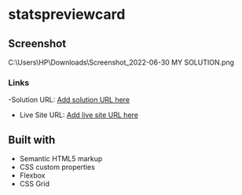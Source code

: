 # statspreviewcard

## Screenshot
C:\Users\HP\Downloads\Screenshot_2022-06-30 MY SOLUTION.png

### Links
-Solution URL: [Add solution URL here](https://your-solution-url.com)
- Live Site URL: [Add live site URL here](https://your-live-site-url.com)

## Built with
- Semantic HTML5 markup
- CSS custom properties
- Flexbox
- CSS Grid
